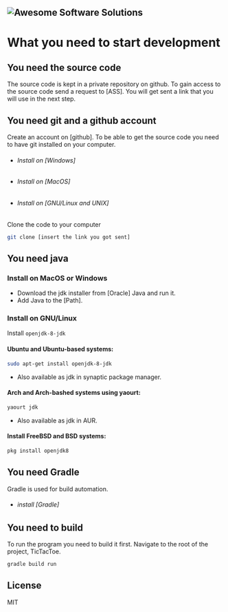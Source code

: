 ![Awesome Software Solutions](https://reykjavikuniversity-my.sharepoint.com/personal/jonb11_ru_is/_layouts/15/guestaccess.aspx?docid=159bd2fb9f9134517a7afa2bd488fdc39&authkey=AVVn2ffzxpv1OSM7aMCfQpE)
----
# What you need to start development

## You need the source code
The source code is kept in a private repository on github.
To gain access to the source code send a request to [ASS].
You will get sent a link that you will use in the next step.

## You need git and a github account

Create an account on [github].
To be able to get the source code you need to have git installed on your computer.
- ###### Install on [Windows]
- ###### Install on [MacOS]
- ###### Install on [GNU/Linux and UNIX]
Clone the code to your computer
```sh
git clone [insert the link you got sent]
```

## You need java

### Install on MacOS or Windows
- Download the jdk installer from [Oracle] Java and run it.
- Add Java to the [Path].

### Install on GNU/Linux
Install `openjdk-8-jdk`
#### Ubuntu and Ubuntu-based systems:
```sh
sudo apt-get install openjdk-8-jdk
```
- Also available as jdk in synaptic package manager.

#### Arch and Arch-bashed systems using yaourt:
```sh
yaourt jdk
```
- Also available as jdk in AUR.

#### Install FreeBSD and BSD systems:
```sh
pkg install openjdk8
```
## You need Gradle
Gradle is used for build automation.
- ###### install [Gradle]

## You need to build

To run the program you need to build it first.
Navigate to the root of the project, TicTacToe.
```sh
gradle build run
```

License
----
MIT
